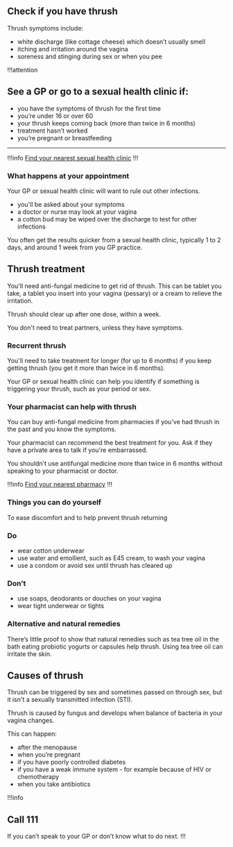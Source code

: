 ## Check if you have thrush

Thrush symptoms include:

*  white discharge (like cottage cheese) which doesn’t usually smell
*  itching and irritation around the vagina
*  soreness and stinging during sex or when you pee

!!!attention
## See a GP or go to a sexual health clinic if:

* you have the symptoms of thrush for the first time
* you’re under 16 or over 60
* your thrush keeps coming back (more than twice in 6 months)
* treatment hasn't worked
* you’re pregnant or breastfeeding
---
!!!info
[Find your nearest sexual health clinic](http://www.nhs.uk/service-search/sexual%20health%20services/locationsearch/1847)
!!!

### What happens at your appointment

Your GP or sexual health clinic will want to rule out other infections.  

* you'll be asked about your symptoms
* a doctor or nurse may look at your vagina
* a cotton bud may be wiped over the discharge to test for other infections

You often get the results quicker from a sexual health clinic, typically 1 to 2 days, and around 1 week from you GP practice. 


## Thrush treatment

You'll need anti-fungal medicine to get rid of thrush. This can be tablet you take, a tablet you insert into your vagina (pessary) or a cream to relieve the irritation. 

Thrush should clear up after one dose, within a week. 

You don't need to treat partners, unless they have symptoms. 

### Recurrent thrush

You'll need to take treatment for longer (for up to 6 months) if you keep getting thrush (you get it more than twice in 6 months).  

Your GP or sexual health clinic can help you identify if something is triggering your thrush, such as your period or sex. 

### Your pharmacist can help with thrush

You can buy anti-fungal medicine from pharmacies if you've had thrush in the past and you know the symptoms.  

Your pharmacist can recommend the best treatment for you.  Ask if they have a private area to talk if you're embarrassed.

You shouldn't use antifungal medicine more than twice in 6 months without speaking to your pharmacist or doctor. 

!!!info
[Find your nearest pharmacy](http//beta.nhs.uk/finders/find-help)
!!!

### Things you can do yourself

To ease discomfort and to help prevent thrush returning

<section class="panel panel--binary">
  <article class="panel__column">
    <div class="panel__content">
      <h3>Do</h3>
      <ul class="list--check">
        <li>wear cotton underwear</a></li>
        <li>use water and emollient, such as E45 cream, to wash your vagina</li>
        <li>use a condom or avoid sex until thrush has cleared up</li>
      </ul>
    </div>
  </article>
  <article class="panel__column">
    <div class="panel__content">
      <h3>Don’t</h3>
      <ul class="list--cross">
        <li>use soaps, deodorants or douches on your vagina</li>
        <li>wear tight underwear or tights</li>
      </ul>
    </div>
  </article>
</section>

### Alternative and natural remedies

There’s little proof to show that natural remedies such as tea tree oil in the bath eating probiotic yogurts or capsules help thrush. Using tea tree oil can irritate the skin. 

## Causes of thrush

Thrush can be triggered by sex and sometimes passed on through sex, but it isn't a sexually transmitted infection (STI).

Thrush is caused by fungus and develops when balance of bacteria in your vagina changes. 

This can happen: 

* after the menopause
* when you’re pregnant
* if you have poorly controlled diabetes
* if you have a weak immune system - for example because of HIV or chemotherapy
* when you take antibiotics


!!!info
## Call 111
If you can’t speak to your GP or don’t know what to do next.
!!!